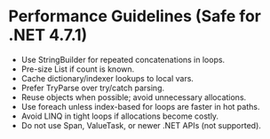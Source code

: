 # Performance Guidelines (Safe for .NET 4.7.1)

- Use StringBuilder for repeated concatenations in loops.
- Pre-size List<T> if count is known.
- Cache dictionary/indexer lookups to local vars.
- Prefer TryParse over try/catch parsing.
- Reuse objects when possible; avoid unnecessary allocations.
- Use foreach unless index-based for loops are faster in hot paths.
- Avoid LINQ in tight loops if allocations become costly.
- Do not use Span<T>, ValueTask, or newer .NET APIs (not supported).
